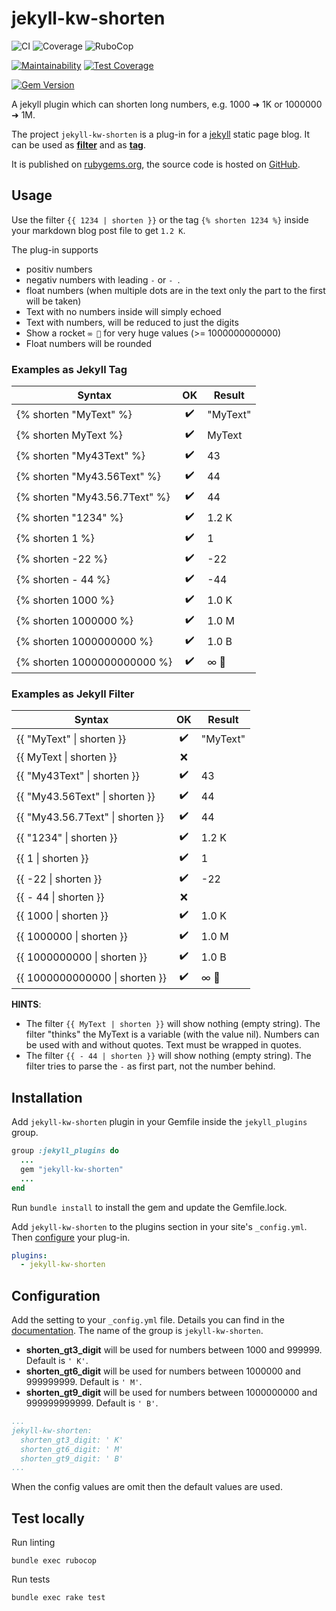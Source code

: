 # jekyll-kw-shorten

![CI](https://github.com/n13org/jekyll-kw-shorten/workflows/CI/badge.svg)
![Coverage](https://github.com/n13org/jekyll-kw-shorten/workflows/Coverage/badge.svg)
![RuboCop](https://github.com/n13org/jekyll-kw-shorten/workflows/RuboCop/badge.svg)

[![Maintainability](https://api.codeclimate.com/v1/badges/efd40b09af4719e928bb/maintainability)](https://codeclimate.com/github/n13org/jekyll-kw-shorten/maintainability)
[![Test Coverage](https://api.codeclimate.com/v1/badges/efd40b09af4719e928bb/test_coverage)](https://codeclimate.com/github/n13org/jekyll-kw-shorten/test_coverage)

[![Gem Version](https://badge.fury.io/rb/jekyll-kw-shorten.svg)](https://badge.fury.io/rb/jekyll-kw-shorten)

A jekyll plugin which can shorten long numbers, e.g. 1000 ➜ 1K or 1000000 ➜ 1M.

The project `jekyll-kw-shorten` is a plug-in for a [jekyll](https://jekyllrb.com/) static page blog. It can be used as **[filter](https://jekyllrb.com/docs/plugins/filters/)** and as **[tag](https://jekyllrb.com/docs/plugins/tag/)**.

It is published on [rubygems.org](https://rubygems.org/gems/jekyll-kw-shorten), the source code is hosted on [GitHub](https://github.com/n13org/jekyll-kw-shorten).

## Usage

Use the filter `{{ 1234 | shorten }}` or the tag `{% shorten 1234 %}` inside your markdown blog post file to get `1.2 K`.

The plug-in supports

* positiv numbers
* negativ numbers with leading `-` or `- `.
* float numbers (when multiple dots are in the text only the part to the first will be taken)
* Text with no numbers inside will simply echoed
* Text with numbers, will be reduced to just the digits 
* Show a rocket `∞ 🚀` for very huge values (>= 1000000000000)
* Float numbers will be rounded

### Examples as Jekyll Tag

| Syntax                        | OK | Result   |
|-------------------------------|:--:|----------|
| {% shorten "MyText" %}        | ✔️  | "MyText" |
| {% shorten MyText %}          | ✔️  | MyText   |
| {% shorten "My43Text" %}      | ✔️  | 43       |
| {% shorten "My43.56Text" %}   | ✔️  | 44       |
| {% shorten "My43.56.7Text" %} | ✔️  | 44       |
| {% shorten "1234" %}          | ✔️  | 1.2 K    |
| {% shorten 1 %}               | ✔️  | 1        |
| {% shorten -22 %}             | ✔️  | -22      |
| {% shorten - 44 %}            | ✔️  | -44      |
| {% shorten 1000 %}            | ✔️  | 1.0 K    |
| {% shorten 1000000 %}         | ✔️  | 1.0 M    |
| {% shorten 1000000000 %}      | ✔️  | 1.0 B    |
| {% shorten 1000000000000 %}   | ✔️  | ∞ 🚀     |

### Examples as Jekyll Filter

| Syntax                           | OK | Result   |
|----------------------------------|:--:|----------|
| {{ "MyText" \| shorten }}        | ✔️ | "MyText" |
| {{ MyText \| shorten }}          | ❌ |          |
| {{ "My43Text" \| shorten }}      | ✔️ | 43       |
| {{ "My43.56Text" \| shorten }}   | ✔️ | 44       |
| {{ "My43.56.7Text" \| shorten }} | ✔️ | 44       |
| {{ "1234" \| shorten }}          | ✔️ | 1.2 K    |
| {{ 1 \| shorten }}               | ✔️ | 1        |
| {{ -22 \| shorten }}             | ✔️ | -22      |
| {{ - 44 \| shorten }}            | ❌ |          |
| {{ 1000 \| shorten }}            | ✔️ | 1.0 K    |
| {{ 1000000 \| shorten }}         | ✔️ | 1.0 M    |
| {{ 1000000000 \| shorten }}      | ✔️ | 1.0 B    |
| {{ 1000000000000 \| shorten }}   | ✔️ | ∞ 🚀     |

**HINTS**:  

* The filter `{{ MyText | shorten }}` will show nothing (empty string). The filter "thinks" the MyText is a variable (with the value nil). Numbers can be used with and without quotes. Text must be wrapped in quotes.
* The filter `{{ - 44 | shorten }}` will show nothing (empty string). The filter tries to parse the `-` as first part, not the number behind.

## Installation

Add `jekyll-kw-shorten` plugin in your Gemfile inside the `jekyll_plugins` group.

```ruby
group :jekyll_plugins do
  ...
  gem "jekyll-kw-shorten"
  ...
end
```

Run `bundle install` to install the gem and update the Gemfile.lock.

Add `jekyll-kw-shorten` to the plugins section in your site's `_config.yml`. Then [configure](#configuration) your plug-in.

```yaml
plugins:
  - jekyll-kw-shorten
```

## Configuration

Add the setting to your `_config.yml` file. Details you can find in the [documentation](https://jekyllrb.com/docs/configuration/). The name of the group is `jekyll-kw-shorten`.

* **shorten_gt3_digit** will be used for numbers between 1000 and 999999. Default is `' K'`.
* **shorten_gt6_digit** will be used for numbers between 1000000 and 999999999. Default is `' M'`.
* **shorten_gt9_digit** will be used for numbers between 1000000000 and 999999999999. Default is `' B'`.

```yaml
...
jekyll-kw-shorten:
  shorten_gt3_digit: ' K'
  shorten_gt6_digit: ' M'
  shorten_gt9_digit: ' B'
...
```

When the config values are omit then the default values are used. 

## Test locally

Run linting

```shell
bundle exec rubocop
```

Run tests

```shell
bundle exec rake test
```
